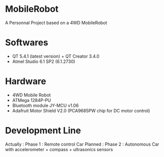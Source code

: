 # MobileRobot
A Personnal Project based on a 4WD MobileRobot

# Softwares
- QT 5.4.1 (latest version) + QT Creator 3.4.0
- Atmel Studio 6.1 SP2 (6.1.2730)

# Hardware
- 4WD Mobile Robot
- ATMega 1284P-PU
- Bluetooth module JY-MCU v1.06
- Adafruit Motor Shield V2.0 (PCA9685PW chip for DC motor control)

# Development Line
Actually : 
Phase 1 : Remote control Car 
Planned : 
Phase 2 : Autonomous Car with accelerometer + compass + ultrasonics sensors
